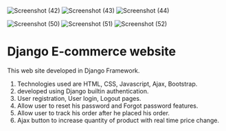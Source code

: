 ![Screenshot (42)](https://user-images.githubusercontent.com/80151279/116839566-74805400-abf0-11eb-8fc2-22540144f55b.png)
![Screenshot (43)](https://user-images.githubusercontent.com/80151279/116839571-7cd88f00-abf0-11eb-8a65-faae0f64fab4.png)
![Screenshot (44)](https://user-images.githubusercontent.com/80151279/116839579-85c96080-abf0-11eb-8fc1-9b63807133e1.png)

![Screenshot (50)](https://user-images.githubusercontent.com/80151279/116839601-9974c700-abf0-11eb-95c3-7a8ded12ef1e.png)
![Screenshot (51)](https://user-images.githubusercontent.com/80151279/116839610-9f6aa800-abf0-11eb-81d5-11cd44e8bd18.png)
![Screenshot (52)](https://user-images.githubusercontent.com/80151279/116839618-a5608900-abf0-11eb-8324-c3cf7525271f.png)
# Django E-commerce website 
This web site developed in Django Framework.
1. Technologies used are HTML, CSS, Javascript, Ajax, Bootstrap.
2. developed using Django builtin authentication.
3. User registration, User login, Logout pages.
4. Allow user to reset his password and Forgot password features.
5. Allow user to track his order after he placed his order.
6. Ajax button to increase quantity of product with real time price change.

